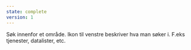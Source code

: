 ```yaml
---
state: complete
version: 1
---
```

Søk innenfor et område. Ikon til venstre beskriver hva man søker i. F.eks tjenester, datalister, etc.
